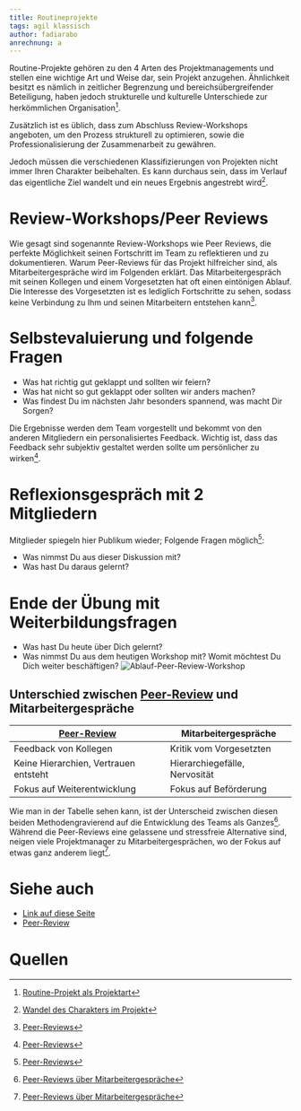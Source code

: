 ```yaml
---
title: Routineprojekte
tags: agil klassisch
author: fadiarabo
anrechnung: a
---
```


Routine-Projekte gehören zu den 4 Arten des Projektmanagements und stellen eine wichtige Art und Weise dar, sein Projekt anzugehen. Ähnlichkeit besitzt es nämlich in zeitlicher Begrenzung und bereichsübergreifender Beteiligung, haben jedoch strukturelle und kulturelle Unterschiede zur herkömmlichen Organisation[^1].

Zusätzlich ist es üblich, dass zum Abschluss Review-Workshops angeboten, um den Prozess strukturell zu optimieren, sowie die Professionalisierung der Zusammenarbeit zu gewähren. 

Jedoch müssen die verschiedenen Klassifizierungen von Projekten nicht immer Ihren Charakter beibehalten. Es kann durchaus sein, dass im Verlauf das eigentliche Ziel wandelt und ein neues Ergebnis angestrebt wird[^2].

# Review-Workshops/Peer Reviews
Wie gesagt sind sogenannte Review-Workshops wie Peer Reviews, die perfekte Möglichkeit seinen Fortschritt im Team zu reflektieren und zu dokumentieren. Warum Peer-Reviews für das Projekt hilfreicher sind, als Mitarbeitergespräche wird im Folgenden erklärt. Das Mitarbeitergespräch mit seinen Kollegen und einem Vorgesetzten hat oft einen eintönigen Ablauf. Die Interesse des Vorgesetzten ist es lediglich Fortschritte zu sehen, sodass keine Verbindung zu Ihm und seinen Mitarbeitern entstehen kann[^3]. 

# Selbstevaluierung und folgende Fragen

* Was hat richtig gut geklappt und sollten wir feiern? 
* Was hat nicht so gut geklappt oder sollten wir anders machen? 
* Was findest Du im nächsten Jahr besonders spannend, was macht Dir Sorgen? 

Die Ergebnisse werden dem Team vorgestellt und bekommt von den anderen Mitgliedern ein personalisiertes Feedback. Wichtig ist, dass das Feedback sehr subjektiv gestaltet werden sollte um persönlicher zu wirken[^3]. 

# Reflexionsgespräch mit 2 Mitgliedern

Mitglieder spiegeln hier Publikum wieder; Folgende Fragen möglich[^3]:

*  Was nimmst Du aus dieser Diskussion mit? 
*  Was hast Du daraus gelernt? 

# Ende der Übung mit Weiterbildungsfragen

* Was hast Du heute über Dich gelernt? 
* Was nimmst Du aus dem heutigen Workshop mit? Womit möchtest Du Dich weiter beschäftigen? 
![Ablauf-Peer-Review-Workshop](https://user-images.githubusercontent.com/93006479/143208556-db8c2898-857b-40a7-abf6-2f87d3284852.jpeg)

## Unterschied zwischen [Peer-Review](https://transferio.at/agile-coach/peer-review-workshop-schlaegt-mitarbeitergespraech/) und Mitarbeitergespräche

| [Peer-Review](https://transferio.at/agile-coach/peer-review-workshop-schlaegt-mitarbeitergespraech/)  | Mitarbeitergespräche |
| ------------- | ------------- |
| Feedback von Kollegen  | Kritik vom Vorgesetzten  |
| Keine Hierarchien, Vertrauen entsteht  | Hierarchiegefälle, Nervosität  |
| Fokus auf Weiterentwicklung | Fokus auf Beförderung |

Wie man in der Tabelle sehen kann, ist der Unterscheid zwischen diesen beiden Methodengravierend auf die Entwicklung des Teams als Ganzes[^4]. Während die Peer-Reviews eine gelassene und stressfreie Alternative sind, neigen viele Projektmanager zu Mitarbeitergesprächen, wo der Fokus auf etwas ganz anderem liegt[^4].

# Siehe auch

* [Link auf diese Seite](Routineprojekte.md)
* [Peer-Review](https://transferio.at/agile-coach/peer-review-workshop-schlaegt-mitarbeitergespraech/)

# Quellen

[^1]: [Routine-Projekt als Projektart](https://www.cio.de/a/die-vier-projekttypen,3230971)
[^2]: [Wandel des Charakters im Projekt](https://www.weiterbildungsmarkt.net/magazin/projektmanagement-routine-innovations-oder-changeprojekt/)
[^3]: [Peer-Reviews](https://transferio.at/agile-coach/peer-review-workshop-schlaegt-mitarbeitergespraech/)
[^4]: [Peer-Reviews über Mitarbeitergespräche](https://transferio.at/agile-coach/agile-hr-praktiken-peer-review-statt-mitarbeitergespraech/)
